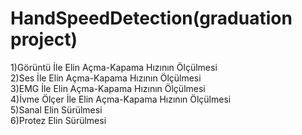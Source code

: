 HandSpeedDetection(graduation project)
=====================================

1)Görüntü İle Elin Açma-Kapama Hızının Ölçülmesi                                            
2)Ses İle Elin Açma-Kapama Hızının Ölçülmesi                                                                  
3)EMG İle Elin Açma-Kapama Hızının Ölçülmesi                                                                  
4)İvme Ölçer İle Elin Açma-Kapama Hızının Ölçülmesi                                                             
5)Sanal Elin Sürülmesi                                                                                               
6)Protez Elin Sürülmesi


